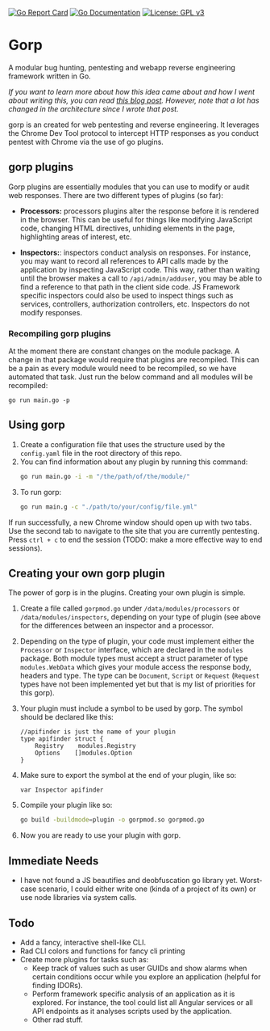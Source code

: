[![Go Report Card](https://goreportcard.com/badge/github.com/DharmaOfCode/gorp)](https://goreportcard.com/report/github.com/DharmaOfCode/gorp)
[![Go Documentation](http://godoc.org/github.com/DharmaOfCode/gorp?status.svg)](http://godoc.org/github.com/DharmaOfCode/gorp)
[![License: GPL v3](https://img.shields.io/badge/License-GPL%20v3-blue.svg)](https://www.gnu.org/licenses/gpl-3.0)

# Gorp
A modular bug hunting, pentesting and webapp reverse engineering framework written in Go.

_If you want to learn more about how this idea came about and how I went about writing this, you can read [this blog post](https://codedharma.com/posts/chrome-devtools-fun-with-golang/). However, note that a lot has changed in the architecture since I wrote that post._

gorp is an created for web pentesting and reverse engineering. It leverages the Chrome Dev Tool protocol to intercept HTTP responses as you conduct pentest with Chrome via the use of go plugins.

## gorp plugins
Gorp plugins are essentially modules that you can use to modify or audit web responses. There are two different types of plugins (so far):

- **Processors:** processors plugins alter the response before it is rendered in the browser. This can be useful for things like modifying JavaScript code, changing HTML directives, unhiding elements in the page, highlighting areas of interest, etc.

- **Inspectors:**: inspectors conduct  analysis on responses. For instance, you may want to record all references to API calls made by the application by inspecting JavaScript code. This way, rather than waiting until the browser makes a call to `/api/admin/adduser`, you may be able to find a reference to that path in the client side code. JS Framework specific inspectors could also be used to inspect things such as services, controllers, authorization controllers, etc. Inspectors do not modify responses.

### Recompiling gorp plugins
At the moment there are constant changes on the module package. A change in that package would require that plugins are recompiled. This can be a pain as every module would need to be recompiled, so we have automated that task. Just run the below command and all modules will be recompiled:

```shell
go run main.go -p
```

## Using gorp
1. Create a configuration file that uses the structure used by the `config.yaml` file in the root directory of this repo.
2. You can find information about any plugin by running this command:
   ```bash
   go run main.go -i -m "/the/path/of/the/module/"
   ```
3. To run gorp:
   ```bash
   go run main.g -c "./path/to/your/config/file.yml"
   ```
   
If run successfully, a new Chrome window should open up with two tabs. Use the second tab to navigate to the site that you are currently pentesting. Press `ctrl + c` to end the session (TODO: make a more effective way to end sessions).

## Creating your own gorp plugin
The power of gorp is in the plugins. Creating your own plugin is simple.

1. Create a file called `gorpmod.go` under `/data/modules/processors` or `/data/modules/inspectors`, depending on your type of plugin (see above for the differences between an inspector and a processor.
2. Depending on the type of plugin, your code must implement either the `Processor` or `Inspector` interface, which are declared in the `modules` package. Both module types must accept a struct parameter of type `modules.WebData` which gives your module access the response body, headers and type. The type can be `Document`, `Script` or `Request` (`Request` types have not been implemented yet but that is my list of priorities for this gorp).
3. Your plugin must include a symbol to be used by gorp. The symbol should be declared like this:

   ```golang
   //apifinder is just the name of your plugin
   type apifinder struct {
       Registry    modules.Registry
       Options    []modules.Option
   }
   ```
4. Make sure to export the symbol at the end of your plugin, like so:

   ```golang
   var Inspector apifinder
   ```
 5. Compile your plugin like so:
 
    ```bash
    go build -buildmode=plugin -o gorpmod.so gorpmod.go
    ```
 6. Now you are ready to use your plugin with gorp. 


## Immediate Needs
- I have not found a JS beautifies and deobfuscation go library yet. Worst-case scenario, I could either write one (kinda of a project of its own) or use node libraries via system calls.

## Todo
 
 - Add a fancy, interactive shell-like CLI. 
 - Rad CLI colors and functions for fancy cli printing
 - Create more plugins for tasks such as:
     - Keep track of values such as user GUIDs and show alarms when certain conditions occur while you explore an application (helpful for finding IDORs).
     - Perform framework specific analysis of an application as it is explored. For instance, the tool could list all Angular services or all API endpoints as it analyses scripts used by the application.
     - Other rad stuff.
